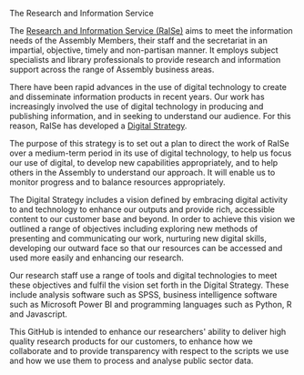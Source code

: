 The Research and Information Service

The [Research and Information Service (RaISe)](http://www.niassembly.gov.uk/assembly-business/research-and-information-service-raise/find-out-about-raise/) aims to meet the information needs of the Assembly Members, their staff and the secretariat in an impartial, objective, timely and non-partisan manner. It employs subject specialists and library professionals to provide research and information support across the range of Assembly business areas.

There have been rapid advances in the use of digital technology to create and disseminate information products in recent years.  Our work has increasingly involved the use of digital technology in producing and publishing information, and in seeking to understand our audience. For this reason, RaISe has developed a [Digital Strategy](http://www.niassembly.gov.uk/globalassets/documents/raise/raise-digital-strategy-2023_final.pdf).

The purpose of this strategy is to set out a plan to direct the work of RaISe over a medium-term period in its use of digital technology, to help us focus our use of digital, to develop new capabilities appropriately, and to help others in the Assembly to understand our approach. It will enable us to monitor progress and to balance resources appropriately.

The Digital Strategy includes a vision defined by embracing digital activity to and technology to enhance our outputs and provide rich, accessible content to our customer base and beyond. In order to achieve this vision we outlined a range of objectives including exploring new methods of presenting and communicating our work, nurturing new digital skills, developing our outward face so that our resources can be accessed and used more easily and enhancing our research.

Our research staff use a range of tools and digital technologies to meet these objectives and fulfil the vision set forth in the Digital Strategy. These include analysis software such as SPSS, business intelligence software such as Microsoft Power BI and programming languages such as Python, R and Javascript. 

This GitHub is intended to enhance our researchers' ability to deliver high quality research products for our customers, to enhance how we collaborate and to provide transparency with respect to the scripts we use and how we use them to process and analyse public sector data.

<!--

**Here are some ideas to get you started:**

🙋‍♀️ A short introduction - what is your organization all about?
🌈 Contribution guidelines - how can the community get involved?
👩‍💻 Useful resources - where can the community find your docs? Is there anything else the community should know?
🍿 Fun facts - what does your team eat for breakfast?
🧙 Remember, you can do mighty things with the power of [Markdown](https://docs.github.com/github/writing-on-github/getting-started-with-writing-and-formatting-on-github/basic-writing-and-formatting-syntax)
-->
